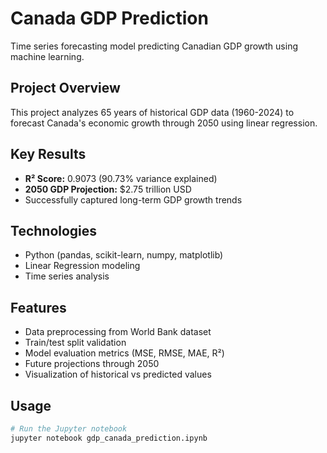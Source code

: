 # Canada GDP Prediction

Time series forecasting model predicting Canadian GDP growth using machine learning.

## Project Overview
This project analyzes 65 years of historical GDP data (1960-2024) to forecast Canada's economic growth through 2050 using linear regression.

## Key Results
- **R² Score:** 0.9073 (90.73% variance explained)
- **2050 GDP Projection:** $2.75 trillion USD
- Successfully captured long-term GDP growth trends

## Technologies
- Python (pandas, scikit-learn, numpy, matplotlib)
- Linear Regression modeling
- Time series analysis

## Features
- Data preprocessing from World Bank dataset
- Train/test split validation
- Model evaluation metrics (MSE, RMSE, MAE, R²)
- Future projections through 2050
- Visualization of historical vs predicted values

## Usage
```python
# Run the Jupyter notebook
jupyter notebook gdp_canada_prediction.ipynb
